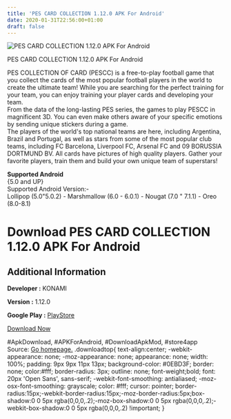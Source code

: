 ```yaml
---
title: 'PES CARD COLLECTION 1.12.0 APK For Android'
date: 2020-01-31T22:56:00+01:00
draft: false
---
```


![PES CARD COLLECTION 1.12.0 APK For Android](https://i0.wp.com/apkhome.net/wp-content/uploads/2018/06/PES-CARD-COLLECTION-1.12.0.png "PES CARD COLLECTION 1.12.0 APK For Android")

  

PES CARD COLLECTION 1.12.0 APK For Android

PES COLLECTION OF CARD (PESCC) is a free-to-play football game that you collect the cards of the most popular football players in the world to create the ultimate team! While you are searching for the perfect training for your team, you can enjoy training your player cards and developing your team.  
From the data of the long-lasting PES series, the games to play PESCC in magnificent 3D. You can even make others aware of your specific emotions by sending unique stickers during a game.  
The players of the world's top national teams are here, including Argentina, Brazil and Portugal, as well as stars from some of the most popular club teams, including FC Barcelona, Liverpool FC, Arsenal FC and 09 BORUSSIA DORTMUND BV. All cards have pictures of high quality players. Gather your favorite players, train them and build your own unique team of superstars!

**Supported Android**  
{5.0 and UP}  
Supported Android Version:-  
Lollipop (5.0"5.0.2) - Marshmallow (6.0 - 6.0.1) - Nougat (7.0 " 7.1.1) - Oreo (8.0-8.1)

Download PES CARD COLLECTION 1.12.0 APK For Android
===================================================

Additional Information
----------------------

**Developer :** KONAMI

**Version :** 1.12.0

**Google Play :** [PlayStore](https://play.google.com/store/apps/details?id=jp.konami.wecc)

  

[Download Now](https://store4app.co/post/pes-card-collection-1-12-0-apk-for-android_1573670785)

  
#ApkDownload, #APKForAndroid, #DownloadApkMod, #store4app  
Source: [Go homepage.](https://store4app.co/post/pes-card-collection-1-12-0-apk-for-android_1573670785) .downloadtop{ text-align:center; -webkit-appearance: none; -moz-appearance: none; appearance: none; width: 100%; padding: 9px 9px 11px 13px; background-color: #0EBD3F; border: none; color:#fff; border-radius: 3px; outline: none; font-weight;bold; font: 20px 'Open Sans', sans-serif; -webkit-font-smoothing: antialiased; -moz-osx-font-smoothing: grayscale; color: #fff; cursor: pointer; border-radius:15px;-webkit-border-radius:15px;-moz-border-radius:5px;box-shadow:0 0 5px rgba(0,0,0,.2);-moz-box-shadow:0 0 5px rgba(0,0,0,.2);-webkit-box-shadow:0 0 5px rgba(0,0,0,.2) !important; }